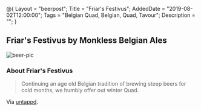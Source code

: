 @{
 Layout = "beerpost";
 Title = "Friar's Festivus";
 AddedDate = "2019-08-02T12:00:00";
 Tags = "Belgian Quad, Belgian, Quad, Tavour";
 Description = "";
 }
 

## Friar's Festivus by Monkless Belgian Ales

![beer-pic]

### About Friar's Festivus

> Continuing an age old Belgian tradition of brewing steep beers for cold months, we humbly offer out winter Quad.

Via [untappd][untappd-url].

[untappd-url]: <https://untappd.com/b/monkless-belgian-ales-friar-s-festivus/2369567>
[beer-pic]: https://jasonpowley.com/assets/img/2019-08-02-friars-festivus.jpeg "Friar's Festivus by Monkless Belgian Ales"
